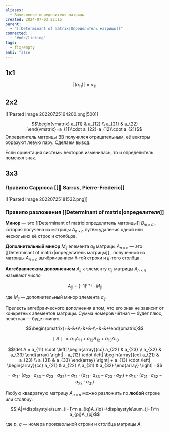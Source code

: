 ```yaml
---
aliases:
  - Вычисление определителя матрицы
created: 2024-07-03 22:15
parent:
  - "[[Determinant of matrix|Определитель матрицы]]"
connected:
  - "#обс/linking"
tags:
  - fix/empty
anki: false
---
```

## 1х1
$$|(a_{11})| = a_{11}$$

## 2х2
![[Pasted image 20220725164200.png|500]]


$$\begin{vmatrix} a_{11} & a_{12} \\ a_{21} & a_{22} \end{vmatrix}=a_{11}\cdot a_{22}-a_{12}\cdot a_{21}$$
Определитель матрицы BB получился отрицательным, её векторы образуют левую пару. Сделаем вывод:

Если ориентация системы векторов изменилась, то и определитель поменял знак.

## 3x3 
### Правило Саррюса  [[👤 Sarrus, Pierre-Frederic]]
![[Pasted image 20220725181532.png]]

### Правило разложения [[Determinant of matrix|определителя]] 

**Минор** — это [[Determinant of matrix|определитель матрицы]]  $B_{m{\times}m}$, которая получена из матрицы $A_{n{\times}n}$ путём удаления одной или нескольких её строк и столбцов.

**Дополнительный минор** $M_{ij}$ элемента $a_{ij}$ матрицы $A_{n{\times}n}$ — это [[Determinant of matrix|определитель матрицы]] , полученной из матрицы $A_{n{\times}n}$ вычёркиванием $ii$-той строки и $jj$-того столбца.

**Алгебраическим дополнением** $A_{ij}$ к элементу $a_{ij}$ матрицы $A_{n{\times}n}$ называют число

$$A_{ij}=(-1)^{i+j}\cdot M_{ij}$$

где $M_{ij}$ — дополнительный минор элемента $a_{ij}$.

Прелесть алгебраического дополнения в том, что его знак не зависит от конкретных элементов матрицы. Сумма номеров чётная — будет плюс, нечётная — будет минус.

$$\begin{pmatrix}+&-&+\\-&+&-\\+&-&+\end{pmatrix}$$


$$∣A∣=a_{11}A_{11}+a_{12}A_{12}+a_{13}A_{13}$$

$$\det A = a_{11} \cdot \left| \begin{array}{cc} a_{22} & a_{23} \\ a_{32} & a_{33} \end{array} \right| - a_{12} \cdot \left| \begin{array}{cc} a_{21} & a_{23} \\ a_{31} & a_{33} \end{array} \right| + a_{13} \cdot \left| \begin{array}{cc} a_{21} & a_{22} \\ a_{31} & a_{32} \end{array} \right| =$$

$$= a_{11} \cdot (a_{22} \cdot a_{33} - a_{23} \cdot a_{32}) - a_{12} \cdot (a_{21} \cdot a_{33} - a_{23} \cdot a_{31}) + a_{13} \cdot (a_{21} \cdot a_{32} - a_{22} \cdot a_{31})$$



Любую квадратную матрицу $A_{n{\times}n}$ можно разложить по **любой** строке или столбцу.


$$|A|=\displaystyle\sum_{i=1}^n a_{iq}A_{iq}=\displaystyle\sum_{j=1}^n a_{pj}A_{pj}$$

где $p{,}\ {q}$ — номера произвольной строки и столбца матрицы $A$.